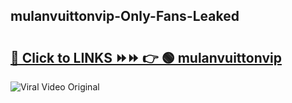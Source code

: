 
 ## mulanvuittonvip-Only-Fans-Leaked

# <h2><a href="https://clipsfans.com/mulanvuittonvip&ref=git">🔗 Click to LINKS ⏩⏩ 👉 🟢 mulanvuittonvip </a></h2>

<a href="https://clipsfans.com/mulanvuittonvip&ref=git" rel="nofollow" data-target="animated-image.originalLink"><img src="https://i.ibb.co.com/xMMVF88/686577567.gif" alt="Viral Video Original" style="max-width: 100%; display: inline-block;" data-target="animated-image.originalImage"></a>
